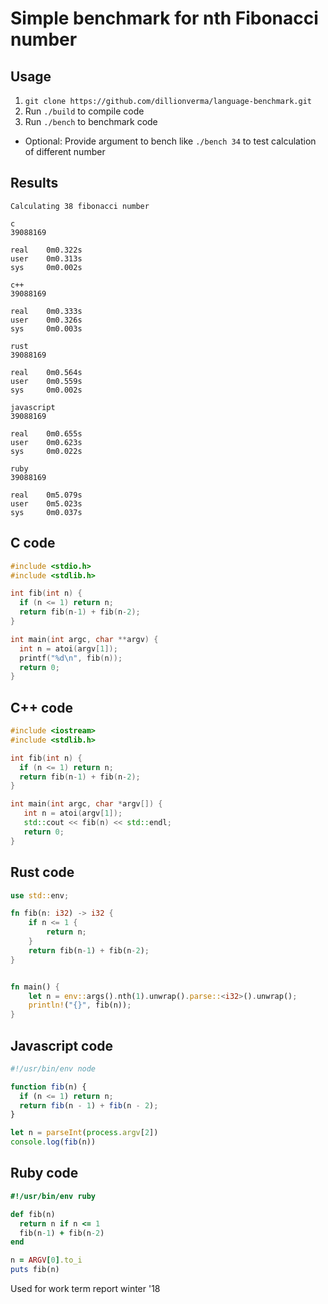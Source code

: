 # Simple benchmark for nth Fibonacci number

## Usage

1. `git clone https://github.com/dillionverma/language-benchmark.git`
2. Run `./build` to compile code
3. Run `./bench` to benchmark code
  * Optional: Provide argument to bench like `./bench 34` to test calculation of different number

## Results

```
Calculating 38 fibonacci number

c
39088169

real    0m0.322s
user    0m0.313s
sys     0m0.002s

c++
39088169

real    0m0.333s
user    0m0.326s
sys     0m0.003s

rust
39088169

real    0m0.564s
user    0m0.559s
sys     0m0.002s

javascript
39088169

real    0m0.655s
user    0m0.623s
sys     0m0.022s

ruby
39088169

real    0m5.079s
user    0m5.023s
sys     0m0.037s

```

## C code

```c
#include <stdio.h>
#include <stdlib.h>

int fib(int n) {
  if (n <= 1) return n;
  return fib(n-1) + fib(n-2);
}

int main(int argc, char **argv) {
  int n = atoi(argv[1]);
  printf("%d\n", fib(n));
  return 0;
}
```

## C++ code

```c++
#include <iostream>
#include <stdlib.h> 

int fib(int n) {
  if (n <= 1) return n;
  return fib(n-1) + fib(n-2);
}

int main(int argc, char *argv[]) {
   int n = atoi(argv[1]);
   std::cout << fib(n) << std::endl;
   return 0;
}
```

## Rust code

```rust
use std::env;

fn fib(n: i32) -> i32 {
    if n <= 1 {
        return n;
    }
    return fib(n-1) + fib(n-2);
}


fn main() {
    let n = env::args().nth(1).unwrap().parse::<i32>().unwrap();
    println!("{}", fib(n));
}
```

## Javascript code

```javascript
#!/usr/bin/env node

function fib(n) {
  if (n <= 1) return n;
  return fib(n - 1) + fib(n - 2);
}

let n = parseInt(process.argv[2])
console.log(fib(n))
```

## Ruby code

```ruby
#!/usr/bin/env ruby

def fib(n)
  return n if n <= 1
  fib(n-1) + fib(n-2)
end

n = ARGV[0].to_i
puts fib(n)
```

Used for work term report winter '18

